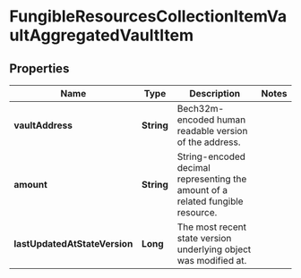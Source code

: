 

# FungibleResourcesCollectionItemVaultAggregatedVaultItem


## Properties

| Name | Type | Description | Notes |
|------------ | ------------- | ------------- | -------------|
|**vaultAddress** | **String** | Bech32m-encoded human readable version of the address. |  |
|**amount** | **String** | String-encoded decimal representing the amount of a related fungible resource. |  |
|**lastUpdatedAtStateVersion** | **Long** | The most recent state version underlying object was modified at. |  |



